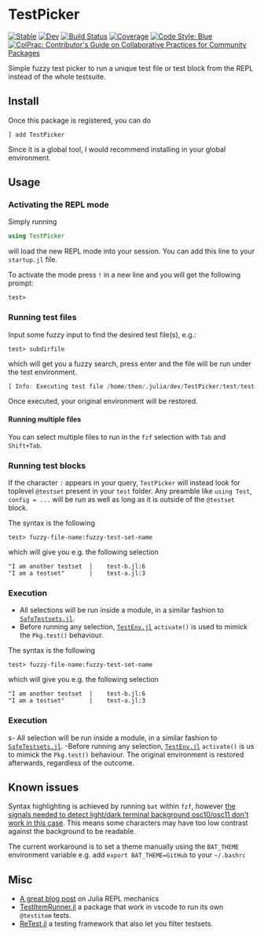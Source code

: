 # TestPicker

[![Stable](https://img.shields.io/badge/docs-stable-blue.svg)](https://theogf.dev/TestPicker.jl/stable/)
[![Dev](https://img.shields.io/badge/docs-dev-blue.svg)](https://theogf.dev/TestPicker.jl/dev/)
[![Build Status](https://github.com/theogf/TestPicker.jl/actions/workflows/CI.yml/badge.svg?branch=main)](https://github.com/theogf/TestPicker.jl/actions/workflows/CI.yml?query=branch%3Amain)
[![Coverage](https://codecov.io/gh/theogf/TestPicker.jl/branch/main/graph/badge.svg)](https://codecov.io/gh/theogf/TestPicker.jl)
[![Code Style: Blue](https://img.shields.io/badge/code%20style-blue-4495d1.svg)](https://github.com/invenia/BlueStyle)
[![ColPrac: Contributor's Guide on Collaborative Practices for Community Packages](https://img.shields.io/badge/ColPrac-Contributor's%20Guide-blueviolet)](https://github.com/SciML/ColPrac)

Simple fuzzy test picker to run a unique test file or test block from the REPL instead of the whole testsuite.

## Install

Once this package is registered, you can do 

```
] add TestPicker
```

Since it is a global tool, I would recommend installing in your global environment.

## Usage

### Activating the REPL mode

Simply running

```julia
using TestPicker
```

will load the new REPL mode into your session. You can add this line to your `startup.jl` file.

To activate the mode press `!` in a new line and you will get the following prompt:

```julia-repl
test> 
```

### Running test files

Input some fuzzy input to find the desired test file(s), e.g.:

```julia-repl
test> subdirfile
```

which will get you a fuzzy search, press enter and the file will be run under the test environment.

```julia
[ Info: Executing test file /home/theo/.julia/dev/TestPicker/test/test-subdir/test-file-c.jl
```

Once executed, your original environment will be restored.

#### Running multiple files

You can select multiple files to run in the `fzf` selection with `Tab` and `Shift+Tab`.

### Running test blocks

If the character `:` appears in your query, `TestPicker` will instead look for toplevel `@testset` present in your `test` folder. Any preamble like `using Test`, `config = ...` will be run as well as long as it is outside of the `@testset` block.

The syntax is the following

```julia-repl
test> fuzzy-file-name:fuzzy-test-set-name
```

which will give you e.g. the following selection

```
"I am another testset  |    test-b.jl:6
"I am a testset"       |    test-a.jl:3
```

### Execution

- All selections will be run inside a module, in a similar fashion to [`SafeTestsets.jl`](https://github.com/YingboMa/SafeTestsets.jl).
- Before running any selection, [`TestEnv.jl`](https://github.com/JuliaTesting/TestEnv.jl) `activate()` is used to mimick the `Pkg.test()` behaviour.

The syntax is the following

```julia-repl
test> fuzzy-file-name:fuzzy-test-set-name
```

which will give you e.g. the following selection

```
"I am another testset  |    test-b.jl:6
"I am a testset"       |    test-a.jl:3
```

### Execution
s- 
All selection will be run inside a module, in a similar fashion to [`SafeTestsets.jl`]().
-Before running any selection, [`TestEnv.jl`]() `activate()` is us to mimick the `Pkg.test()` behaviour. The original environment is restored afterwards, regardless of the outcome.

## Known issues

Syntax highlighting is achieved by running `bat` within `fzf`, however
[the signals needed to detect light/dark terminal background osc10/osc11 don't work in this case](https://github.com/junegunn/fzf/issues/4317).
This means some characters may have too low contrast against the background to be readable.

The current workaround is to set a theme manually using the `BAT_THEME` environment
variable e.g. add `export BAT_THEME=GitHub` to your `~/.bashrc` 

## Misc

- [A great blog post](https://erik-engheim.medium.com/exploring-julia-repl-internals-6b19667a7a62) on Julia REPL mechanics
- [TestItemRunner.jl](https://github.com/julia-vscode/TestItemRunner.jl) a package that work in vscode to run its own `@testitem` tests.
- [ReTest.jl](https://github.com/JuliaTesting/ReTest.jl) a testing framework that also let you filter testsets.
